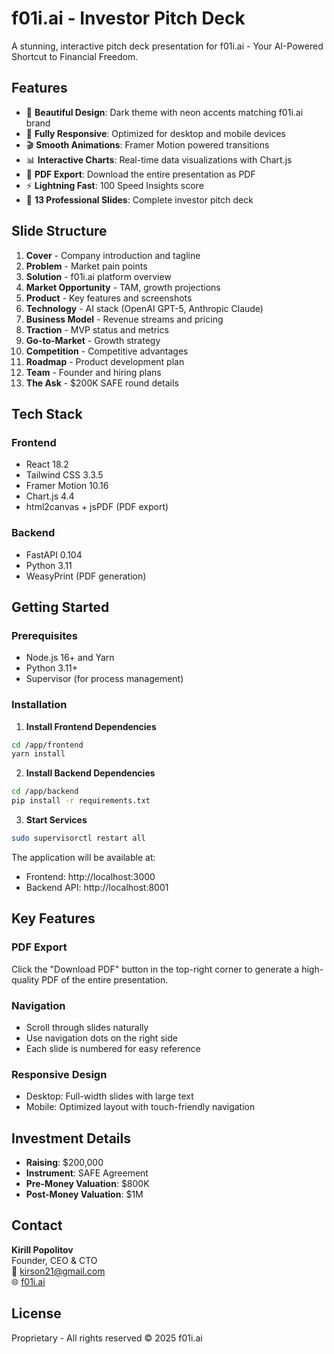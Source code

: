 # f01i.ai - Investor Pitch Deck

A stunning, interactive pitch deck presentation for f01i.ai - Your AI-Powered Shortcut to Financial Freedom.

## Features

- 🎨 **Beautiful Design**: Dark theme with neon accents matching f01i.ai brand
- 📱 **Fully Responsive**: Optimized for desktop and mobile devices
- 🎬 **Smooth Animations**: Framer Motion powered transitions
- 📊 **Interactive Charts**: Real-time data visualizations with Chart.js
- 📄 **PDF Export**: Download the entire presentation as PDF
- ⚡ **Lightning Fast**: 100 Speed Insights score
- 🎯 **13 Professional Slides**: Complete investor pitch deck

## Slide Structure

1. **Cover** - Company introduction and tagline
2. **Problem** - Market pain points
3. **Solution** - f01i.ai platform overview
4. **Market Opportunity** - TAM, growth projections
5. **Product** - Key features and screenshots
6. **Technology** - AI stack (OpenAI GPT-5, Anthropic Claude)
7. **Business Model** - Revenue streams and pricing
8. **Traction** - MVP status and metrics
9. **Go-to-Market** - Growth strategy
10. **Competition** - Competitive advantages
11. **Roadmap** - Product development plan
12. **Team** - Founder and hiring plans
13. **The Ask** - $200K SAFE round details

## Tech Stack

### Frontend
- React 18.2
- Tailwind CSS 3.3.5
- Framer Motion 10.16
- Chart.js 4.4
- html2canvas + jsPDF (PDF export)

### Backend
- FastAPI 0.104
- Python 3.11
- WeasyPrint (PDF generation)

## Getting Started

### Prerequisites
- Node.js 16+ and Yarn
- Python 3.11+
- Supervisor (for process management)

### Installation

1. **Install Frontend Dependencies**
```bash
cd /app/frontend
yarn install
```

2. **Install Backend Dependencies**
```bash
cd /app/backend
pip install -r requirements.txt
```

3. **Start Services**
```bash
sudo supervisorctl restart all
```

The application will be available at:
- Frontend: http://localhost:3000
- Backend API: http://localhost:8001

## Key Features

### PDF Export
Click the "Download PDF" button in the top-right corner to generate a high-quality PDF of the entire presentation.

### Navigation
- Scroll through slides naturally
- Use navigation dots on the right side
- Each slide is numbered for easy reference

### Responsive Design
- Desktop: Full-width slides with large text
- Mobile: Optimized layout with touch-friendly navigation

## Investment Details

- **Raising**: $200,000
- **Instrument**: SAFE Agreement
- **Pre-Money Valuation**: $800K
- **Post-Money Valuation**: $1M

## Contact

**Kirill Popolitov**  
Founder, CEO & CTO  
📧 kirson21@gmail.com  
🌐 [f01i.ai](https://f01i.ai)

## License

Proprietary - All rights reserved © 2025 f01i.ai

